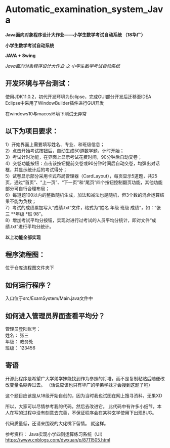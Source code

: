 # Automatic_examination_system_Java
**Java面向对象程序设计大作业——小学生数学考试自动系统 （18华广）**

**小学生数学考试自动系统**

**JAVA + Swing**

*Java面向对象程序设计大作业
之
小学生数学考试自动系统*

## **开发环境与平台测试：**

使用JDK11.0.2，初代开发环境为Eclipse，完成GUI部分开发后迁移至IDEA
Eclipse中采用了WindowBuilder插件进行GUI开发

在windows10与macos环境下测试无异常



## **以下为项目要求：**

1）开始界面上需要填写姓名、专业、和班级信息；  
2）点击开始考试按钮后，自动生成50道数学题，计时开始；  
3）考试计时功能，在界面上显示考试花费时间，90分钟后自动交卷；  
4）交卷功能按钮：点击该按钮提前交卷或90分钟时间后自动交卷，均弹出对话框，并显示统计后的考试得分；  
5）试卷显示部分采用卡式布局管理器（CardLayout），每页显示5道题，共25页，通过“首页”、“上一页”、“下一页”和“尾页”四个按钮控制翻页功能，其他功能部分可自行合理布局；  
6）每道题100以内的整数随机生成，加法和减法也是随机，但3个数的混合运算结果不能为负数；  
7）考试的成绩累加写入“成绩.txt”文件，格式为“姓名  年级  班级  成绩”，如：“张三 **年级 *班 98”。  
8）增加考试平均分按钮，实现对进行过考试的人员平均分统计，即对文件“成绩.txt”进行平均分统计。  

**以上功能全部实现**

## 程序流程图：
位于仓库流程图文件夹下


## 如何运行程序？
入口位于src/ExamSystem/Main.java文件中

## 如何进入管理员界面查看平均分？
管理员登陆账号：  
姓名： 张三     
年级： 教务处     
班级： 123456     

## 寄语
开源此程序是希望广大学弟学妹能找到作为参照的灯塔，而不是复制粘贴后随便改改变量名糊弄过去。
（话说应该也只有华广的学弟学妹才会搜到这题了吧）

这个题目应该是从18级开始自创的，因为当时我也试图在网上搜寻资料，无果XD

所以，大家可以尽情参考我的代码，然后去改进它。
此代码中有许多小细节，本人在写的过程中没有刻意去完善，不保证程序会在某种玄学使用下出现BUG。

代码质量低，还请来围观的大佬嘴下留情。
就这样。

参考资料：
Java实现小学四则运算练习系统（UI）https://www.cnblogs.com/dwxuan/p/8711505.html

